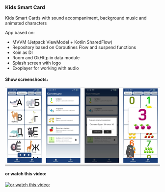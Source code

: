 ### Kids Smart Card

Kids Smart Cards with sound accompaniment, background music and animated characters

App based on:

- MVVM (Jetpack ViewModel + Kotlin SharedFlow)
- Repository based on Coroutines Flow and suspend functions
- Koin as DI
- Room and OkHttp in data module
- Splash screen with logo
- Exoplayer for working with audio

#### Show screenshoots:

<table>
  <tr>
    <td><img src="screenshots/1.jpeg" width="200"></td>
    <td><img src="screenshots/3.jpeg" width="200"></td>
    <td><img src="screenshots/2.jpeg" width="200"></td>
    <td><img src="screenshots/4.jpeg" width="200"></td>
  </tr>
</table>

#### or watch this video:
[![or watch this video:](https://img.youtube.com/vi/fEKEmGEiOfM/0.jpg)](https://www.youtube.com/watch?v=fEKEmGEiOfM&ab_channel=MaximMaxim)
